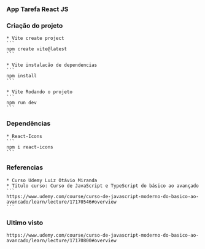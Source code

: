 ### App Tarefa React JS
### Criação do projeto
    * Vite create project
    ```
    npm create vite@latest
    ```

    * Vite instalacão de dependencias
    ```
    npm install
    ```

    * Vite Rodando o projeto
    ```
    npm run dev
    ```
### Dependências
    * React-Icons
    ```
    npm i react-icons
    ```
### Referencias
    * Curso Udemy Luiz Otávio Miranda
    * Titulo curso: Curso de JavaScript e TypeScript do básico ao avançado
    ```
    https://www.udemy.com/course/curso-de-javascript-moderno-do-basico-ao-avancado/learn/lecture/17170546#overview
    ```
### Ultimo visto
```
https://www.udemy.com/course/curso-de-javascript-moderno-do-basico-ao-avancado/learn/lecture/17170800#overview
```